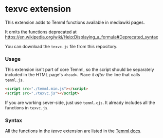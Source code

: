 # texvc extension

This extension adds to Temml functions available in mediawiki pages.

It omits the functions deprecated at
https://en.wikipedia.org/wiki/Help:Displaying_a_formula#Deprecated_syntax

You can download the `texvc.js` file from this repository.

### Usage

This extension isn't part of core Temml, so the script should be separately included in the HTML page's `<head>`. Place it _after_ the line that calls `temml.js`.

```html
<script src="./temml.min.js"></script>
<script src="./texvc.js"></script>
```

If you are working sever-side, just use `temml.cjs`. It already includes all the functions in `texvc.js`.

### Syntax

All the functions in the _texvc_ extension are listed in the [Temml docs](https://temml.org/docs/en/supported.html).
